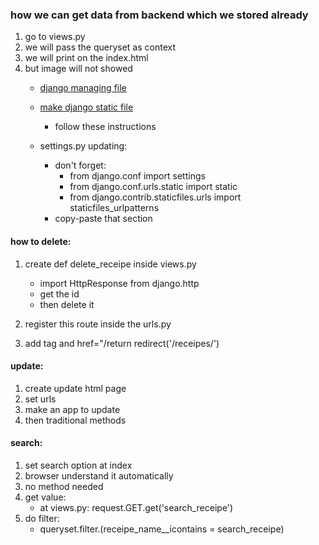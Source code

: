 ### how we can get data from backend which we stored already
1. go to views.py
2. we will pass the queryset as context
3. we will print on the index.html
4. but image will not showed
    - [django managing file](https://docs.djangoproject.com/en/5.0/topics/files/)
    - [make django static file](https://docs.djangoproject.com/en/5.0/howto/static-files/)
        - follow these instructions
    
    - settings.py updating:
        - don't forget:
            - from django.conf import settings
            - from django.conf.urls.static import static
            - from django.contrib.staticfiles.urls import staticfiles_urlpatterns
        - copy-paste that section



#### how to delete:
1. create def delete_receipe inside views.py
    - import HttpResponse from django.http
    - get the id
    - then delete it

2. register this route inside the urls.py

3. add <a> tag and href="/return redirect('/receipes/')


#### update:
1. create update html page
2. set urls
3. make an app to update
4. then traditional methods


#### search:
1. set search option at index
2. browser understand it automatically
3. no method needed
4. get value:
    - at views.py: request.GET.get('search_receipe')
5. do filter:
    - queryset.filter.(receipe_name__icontains = search_receipe)